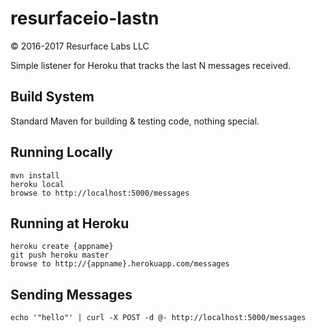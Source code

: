 # resurfaceio-lastn
&copy; 2016-2017 Resurface Labs LLC

Simple listener for Heroku that tracks the last N messages received.

## Build System 

Standard Maven for building & testing code, nothing special.

## Running Locally

    mvn install
    heroku local
    browse to http://localhost:5000/messages

## Running at Heroku

    heroku create {appname}
    git push heroku master
    browse to http://{appname}.herokuapp.com/messages

## Sending Messages

    echo '"hello"' | curl -X POST -d @- http://localhost:5000/messages
